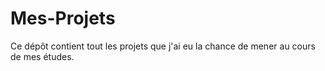 # Mes-Projets
Ce dépôt contient tout les projets que j'ai eu la chance de mener au cours de mes études. 
